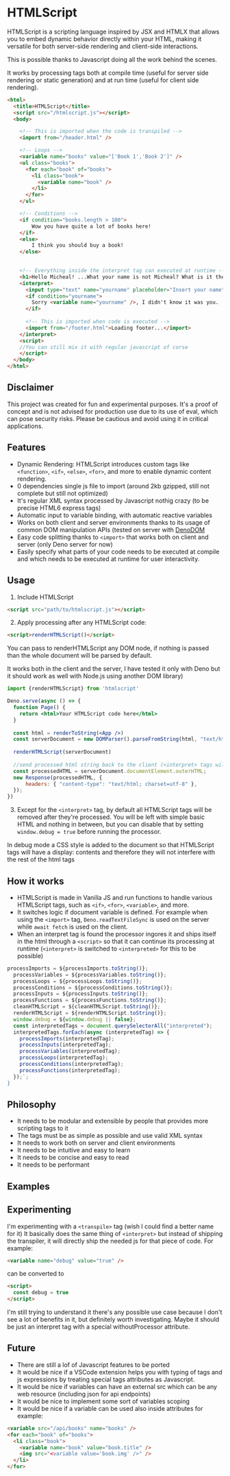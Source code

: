 # HTMLScript
HTMLScript is a scripting language inspired by JSX and HTMLX that allows you to embed dynamic behavior directly within your HTML, making it versatile for both server-side rendering and client-side interactions. 

This is possible thanks to Javascript doing all the work behind the scenes.

It works by processing tags both at compile time (useful for server side rendering or static generation) and at run time (useful for client side rendering).

```html
<html>
  <title>HTMLScript</title>
  <script src="/htmlscript.js"></script>
  <body>

    <!-- This is imported when the code is transpiled -->
    <import from="/header.html" />

    <!-- Loops -->
    <variable name="books" value="['Book 1','Book 2']" />
    <ul class="books">
      <for each="book" of="books">
        <li class="book">
          <variable name="book" />
        </li>
      </for>
    </ul>

    <!-- Conditions -->
    <if condition="books.length > 100">
        Wow you have quite a lot of books here!
    </if>
    <else>
        I think you should buy a book!
    </else>

  
    <!-- Everything inside the interpret tag can executed at runtime -->
    <h1>Hello Micheal! ...What your name is not Micheal? What is it then?</h1>
    <interpret>
      <input type="text" name="yourname" placeholder="Insert your name" />
      <if condition="yourname">
        Sorry <variable name="yourname" />, I didn't know it was you.
      </if>
  
      <!-- This is imported when code is executed -->
      <import from="/footer.html">Loading footer...</import>
    </interpret>
    <script>
    //You can still mix it with regular javascript of corse
    </script>
  </body>
</html>
```


## Disclaimer
This project was created for fun and experimental purposes. It's a proof of concept and is not advised for production use due to its use of eval, which can pose security risks. Please be cautious and avoid using it in critical applications.

## Features
- Dynamic Rendering: HTMLScript introduces custom tags like `<function>`, `<if>`, `<else>`, `<for>`, and more to enable dynamic content rendering.
- 0 dependencies single js file to import (around 2kb gzipped, still not complete but still not optimized)
- It's regular XML syntax processed by Javascript nothig crazy (to be precise HTML6 express tags)
- Automatic input to variable binding, with automatic reactive variables
- Works on both client and server environments thanks to its usage of common DOM manipulation APIs (tested on server with [DenoDOM](https://github.com/b-fuze/deno-dom)
- Easy code splitting thanks to `<import>` that works both on client and server (only Deno server for now)
- Easily specify what parts of your code needs to be executed at compile and which needs to be executed at runtime for user interactivity.

## Usage
1. Include HTMLScript
```html
<script src="path/to/htmlscript.js"></script>
```
2. Apply processing after any HTMLScript code:
```html
<script>renderHTMLScript()</script>
```
You can pass to renderHTMLScript any DOM node, if nothing is passed than the whole document will be parsed by default.

It works both in the client and the server, I have tested it only with Deno but it should work as well with Node.js using another DOM library)

```jsx
import {renderHTMLScript} from 'htmlscript'

Deno.serve(async () => {
  function Page() {
    return <html>Your HTMLScript code here</html>
  }
  
  const html = renderToString(<App />)
  const serverDocument = new DOMParser().parseFromString(html, "text/html");
  
  renderHTMLScript(serverDocument)
  
  //send processed html string back to the client (<interpret> tags will be processed there)
  const processedHTML = serverDocument.documentElement.outerHTML;
  new Response(processedHTML, {
      headers: { "content-type": "text/html; charset=utf-8" },
  });
})
```
3. Except for the `<interpret>` tag, by default all HTMLScript tags will be removed after they're processed.
You will be left with simple basic HTML and nothing in between, but you can disable that by setting `window.debug = true` before running the processor.

In debug mode a CSS style is added to the document so that HTMLScript tags will have a display: contents and therefore they will not interfere with the rest of the html tags

## How it works
- HTMLScript is made in Vanilla JS and run functions to handle various HTMLScript tags, such as `<if>`, `<for>`, `<variable>`, and more.
- It switches logic if document variable is defined. For example when using the `<import>` tag, `Deno.readTextFileSync` is used on the server while `await fetch` is used on the client.
- When an interpret tag is found the processor ingores it and ships itself in the html through a `<script>` so that it can continue its processing at runtime (`<interpret>` is switched to `<interpreted>` for this to be possible)
  
```javascript
processImports = ${processImports.toString()};
  processVariables = ${processVariables.toString()};
  processLoops = ${processLoops.toString()};
  processConditions = ${processConditions.toString()};
  processInputs = ${processInputs.toString()};
  processFunctions = ${processFunctions.toString()};
  cleanHTMLScript = ${cleanHTMLScript.toString()};
  renderHTMLScript = ${renderHTMLScript.toString()};
  window.debug = ${window.debug || false};
  const interpretedTags = document.querySelectorAll("interpreted");
  interpretedTags.forEach(async (interpretedTag) => {
    processImports(interpretedTag);
    processInputs(interpretedTag);
    processVariables(interpretedTag);
    processLoops(interpretedTag);
    processConditions(interpretedTag);
    processFunctions(interpretedTag);
  });`;
}
```

## Philosophy
- It needs to be modular and extensible by people that provides more scripting tags to it
- The tags must be as simple as possible and use valid XML syntax
- It needs to work both on server and client environments
- It needs to be intuitive and easy to learn
- It needs to be concise and easy to read
- It needs to be performant

## Examples




## Experimenting
I'm experimenting with a `<transpile>` tag (wish I could find a better name for it)
It basically does the same thing of `<interpret>` but instead of shipping the transpiler, it will directly ship the needed js for that piece of code.
For example:
```html
<variable name="debug" value="true" />
```
can be converted to
```html
<script>
  const debug = true
</script>
```
I'm still trying to understand it there's any possible use case because I don't see a lot of benefits in it, but definitely worth investigating.
Maybe it should be just an interpret tag with a special withoutProcessor attribute.



## Future
- There are still a lof of Javascript features to be ported
- It would be nice if a VSCode extension helps you with typing of tags and js expressions by treating special tags attributes as Javascript.
- It would be nice if variables can have an external src which can be any web resource (including json for api endpoints)
- It would be nice to implement some sort of variables scoping
- It would be nice if a variable can be used also inside attributes for example:
```html
<variable src="/api/books" name="books" /> 
<for each="book" of="books">
  <li class="book">
    <variable name="book" value="book.title" />
    <img src="<variable value='book.img' />" />
  </li>
</for>

```





